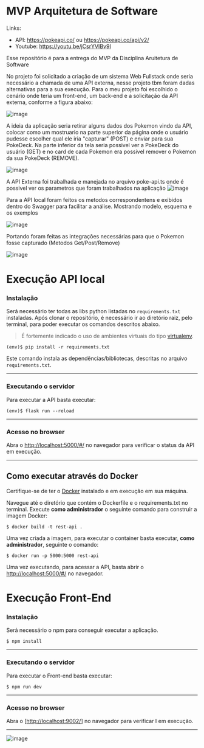 # MVP Arquitetura de Software

Links:
  - API: https://pokeapi.co/  ou   https://pokeapi.co/api/v2/
  - Youtube: https://youtu.be/jCsrYVIBv9I

Esse repositório é para a entrega do MVP da Disciplina Aruitetura de Software

No projeto foi solicitado a criação de um sistema Web Fullstack onde seria necessário a chamada de uma API externa, nesse projeto tbm foram dadas alternativas para a sua execução.
Para o meu projeto foi escolhido o cenário onde teria um front-end, um back-end e a solicitação da API externa, conforme a figura abaixo:

![image](https://github.com/user-attachments/assets/d37ad35a-ba17-4b81-8cd3-be73246db989)

A ideia da aplicação seria retirar alguns dados dos Pokemon vindo da API, colocar como um mostruario na parte superior da página onde o usuário pudesse escolher qual ele iria "capturar" (POST) e enviar para sua PokeDeck.
Na parte inferior da tela seria possivel ver a PokeDeck do usuário (GET) e no card de cada Pokemon era possivel remover o Pokemon da sua PokeDeck (REMOVE).

![image](https://github.com/user-attachments/assets/61f2c542-4d42-46af-841c-7ca53b2227a6)

A API Externa foi trabalhada e manejada no arquivo poke-api.ts onde é possivel ver os parametros que foram trabalhados na aplicação
![image](https://github.com/user-attachments/assets/3afdfa41-31d7-4379-bec8-ed43c8269e3e)

Para a API local foram feitos os metodos correspondentens e exibidos dentro do Swagger para facilitar a análise.
Mostrando modelo, esquema e os exemplos

![image](https://github.com/user-attachments/assets/0b929c1d-a24e-4d2c-b503-341ef24be1e2)

Portando foram feitas as integrações necessárias para que o Pokemon fosse capturado (Metodos Get/Post/Remove)

![image](https://github.com/user-attachments/assets/a12ec262-6134-4d1f-8dfb-97d79132adbc)


# Execução API local

### Instalação


Será necessário ter todas as libs python listadas no `requirements.txt` instaladas.
Após clonar o repositório, é necessário ir ao diretório raiz, pelo terminal, para poder executar os comandos descritos abaixo.

> É fortemente indicado o uso de ambientes virtuais do tipo [virtualenv](https://virtualenv.pypa.io/en/latest/installation.html).

```
(env)$ pip install -r requirements.txt
```

Este comando instala as dependências/bibliotecas, descritas no arquivo `requirements.txt`.

---
### Executando o servidor


Para executar a API  basta executar:

```
(env)$ flask run --reload
```

---
### Acesso no browser

Abra o [http://localhost:5000/#/](http://localhost:5000/#/) no navegador para verificar o status da API em execução.

---
## Como executar através do Docker

Certifique-se de ter o [Docker](https://docs.docker.com/engine/install/) instalado e em execução em sua máquina.

Navegue até o diretório que contém o Dockerfile e o requirements.txt no terminal.
Execute **como administrador** o seguinte comando para construir a imagem Docker:

```
$ docker build -t rest-api .
```

Uma vez criada a imagem, para executar o container basta executar, **como administrador**, seguinte o comando:

```
$ docker run -p 5000:5000 rest-api
```

Uma vez executando, para acessar a API, basta abrir o [http://localhost:5000/#/](http://localhost:5000/#/) no navegador.

# Execução Front-End

### Instalação


Será necessário o npm para conseguir executar a aplicação.
```
$ npm install
```

---
### Executando o servidor


Para executar o Front-end basta executar:

```
$ npm run dev 
```

---
### Acesso no browser

Abra o [[http://localhost:9002/](http://localhost:9002)] no navegador para verificar I em execução.

---
![image](https://github.com/user-attachments/assets/698ecb75-ac3d-4574-83b3-c17535b3fe47)
